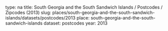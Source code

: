 type: na
title: South Georgia and the South Sandwich Islands / Postcodes / Zipcodes (2013)
slug: places/south-georgia-and-the-south-sandwich-islands/datasets/postcodes/2013
place: south-georgia-and-the-south-sandwich-islands
dataset: postcodes
year: 2013
